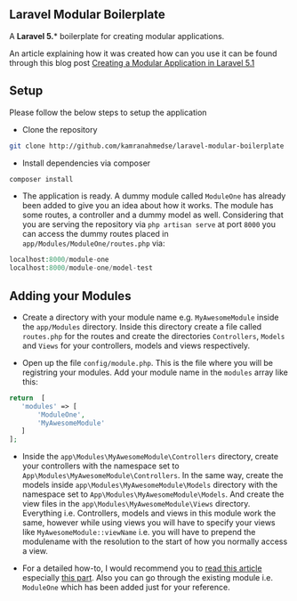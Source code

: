 ## Laravel Modular Boilerplate

A **Laravel 5.*** boilerplate for creating modular applications. 

An article explaining how it was created how can you use it can be found through this blog post [Creating a Modular Application in Laravel 5.1](http://kamranahmed.info/blog/2015/12/03/creating-a-modular-application-in-laravel/)

## Setup
Please follow the below steps to setup the application

- Clone the repository 

```bash
git clone http://github.com/kamranahmedse/laravel-modular-boilerplate
```

- Install dependencies via composer

```bash
composer install
```

- The application is ready. A dummy module called `ModuleOne` has already been added to give you an idea about how it works. The module has some routes, a controller and a dummy model as well. Considering that you are serving the repository via `php artisan serve` at port `8000` you can access the dummy routes placed in `app/Modules/ModuleOne/routes.php` via:

```php
localhost:8000/module-one
localhost:8000/module-one/model-test
``` 

## Adding your Modules
- Create a directory with your module name e.g. `MyAwesomeModule` inside the `app/Modules` directory. Inside this directory create a file called `routes.php` for the routes and create the directories `Controllers`, `Models` and `Views` for your controllers, models and views respectively.

- Open up the file `config/module.php`. This is the file where you will be registring your modules. Add your module name in the `modules` array like this:

```php
return  [
   'modules' => [
       'ModuleOne',
       'MyAwesomeModule'
   ]
];
```

- Inside the `app\Modules\MyAwesomeModule\Controllers` directory, create your controllers with the namespace set to `App\Modules\MyAwesomeModule\Controllers`. In the same way, create the models inside `app\Modules\MyAwesomeModule\Models` directory with the namespace set to `App\Modules\MyAwesomeModule\Models`. And create the view files in the `app\Modules\MyAwesomeModule\Views` directory. Everything i.e. Controllers, models and views in this module work the same, however while using views you will have to specify your views like `MyAwesomeModule::viewName` i.e. you will have to prepend the modulename with the resolution to the start of how you normally access a view.

- For a detailed how-to, I would recommend you to [read this article](http://kamranahmed.info/blog/2015/12/03/creating-a-modular-application-in-laravel/) especially [this part](http://kamranahmed.info/blog/2015/12/03/creating-a-modular-application-in-laravel/#adding-modules). Also you can go through the existing module i.e. `ModuleOne` which has been added just for your reference.



